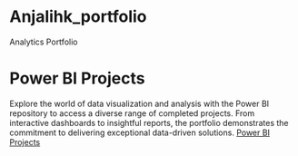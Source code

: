 # Anjalihk_portfolio
Analytics Portfolio

# Power BI Projects
 Explore the world of data visualization and analysis with the Power BI repository to access a diverse range of completed projects. From interactive dashboards to insightful reports, the portfolio demonstrates the commitment to delivering exceptional data-driven solutions. [Power BI Projects](https://github.com/Anjalihk/Power-BI-Projects) 
